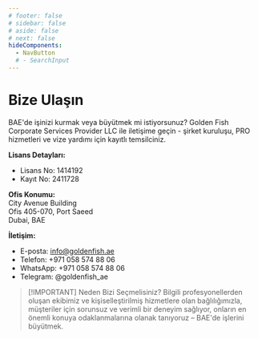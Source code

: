 ```yaml
---
# footer: false
# sidebar: false
# aside: false
# next: false
hideComponents:
  - NavButton
  # - SearchInput
---
```


<!-- <p>
  <img src="/img/Logo.avif" alt="logo" width="100" height="100" style="margin-left: 50%;">
</p> -->

# Bize Ulaşın

BAE'de işinizi kurmak veya büyütmek mi istiyorsunuz? Golden Fish Corporate Services Provider LLC ile iletişime geçin - şirket kuruluşu, PRO hizmetleri ve vize yardımı için kayıtlı temsilciniz.

**Lisans Detayları:**

- Lisans No: 1414192
- Kayıt No: 2411728

**Ofis Konumu:**  
City Avenue Building  
Ofis 405-070, Port Saeed  
Dubai, BAE

**İletişim:**

- E-posta: info@goldenfish.ae
- Telefon: +971 058 574 88 06
- WhatsApp: +971 058 574 88 06
- Telegram: @goldenfish_ae

<!-- WhatsApp us at [+971 058 574 88 06](https://wa.me/message/KDLD4FZVW7EUC1)
Telegram us at [@goldenfish_ae](https://t.me/goldenfish_ae) -->

> [!IMPORTANT] Neden Bizi Seçmelisiniz?
> Bilgili profesyonellerden oluşan ekibimiz ve kişiselleştirilmiş hizmetlere olan bağlılığımızla, müşteriler için sorunsuz ve verimli bir deneyim sağlıyor, onların en önemli konuya odaklanmalarına olanak tanıyoruz – BAE'de işlerini büyütmek.

<ContactForm buttonText="Bir uzmanla konuşun" />
